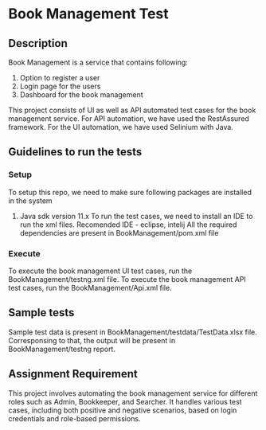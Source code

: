 # Book Management Test

## Description

Book Management is a service that contains following:
1. Option to register a user
2. Login page for the users
3. Dashboard for the book management

This project consists of UI as well as API automated test cases for the book management service.
For API automation, we have used the RestAssured framework. For the UI automation, we have used Selinium with Java.

## Guidelines to run the tests
### Setup
To setup this repo, we need to make sure following packages are installed in the system
1. Java sdk version 11.x
To run the test cases, we need to install an IDE to run the xml files. Recomended IDE - eclipse, intelij
All the required dependencies are present in BookManagement/pom.xml file

### Execute
To execute the book management UI test cases, run the BookManagement/testng.xml file.
To execute the book management API test cases, run the BookManagement/Api.xml file.

## Sample tests
Sample test data is present in BookManagement/testdata/TestData.xlsx file. Corresponsing to that, the output will be present in BookManagement/testng report.

## Assignment Requirement
This project involves automating the book management service for different roles such as Admin, Bookkeeper, and Searcher. It handles various test cases, including both positive and negative scenarios, based on login credentials and role-based permissions.
